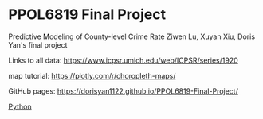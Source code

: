 # PPOL6819 Final Project
Predictive Modeling of County-level Crime Rate
Ziwen Lu, Xuyan Xiu, Doris Yan's final project

Links to all data: https://www.icpsr.umich.edu/web/ICPSR/series/1920

map tutorial: https://plotly.com/r/choropleth-maps/

GitHub pages: https://dorisyan1122.github.io/PPOL6819-Final-Project/

[Python](https://plot.ly/python/map-subplots-and-small-multiples/) 
